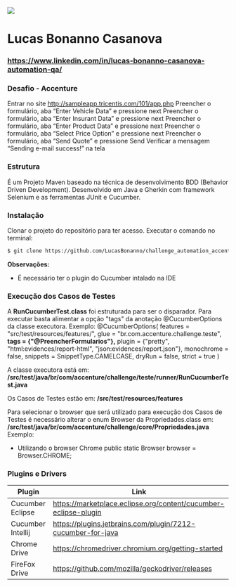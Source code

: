 [![](https://www.accenture.com/t20180820T080654Z__w__/br-pt/_acnmedia/Accenture/Dev/Redesign/Acc_Logo_Black_Purple_RGB.PNG)](https://www.accenture.com/br-pt)

# Lucas Bonanno Casanova 

### https://www.linkedin.com/in/lucas-bonanno-casanova-automation-qa/

### Desafio - Accenture
Entrar no site http://sampleapp.tricentis.com/101/app.php
Preencher o formulário, aba “Enter Vehicle Data” e pressione next
Preencher o formulário, aba “Enter Insurant Data” e pressione next
Preencher o formulário, aba “Enter Product Data” e pressione next
Preencher o formulário, aba “Select Price Option” e pressione next
Preencher o formulário, aba “Send Quote” e pressione Send
Verificar a mensagem “Sending e-mail success!” na tela



### Estrutura
É um Projeto Maven baseado na técnica de desenvolvimento BDD (Behavior Driven Development). Desenvolvido em Java e Gherkin com framework Selenium e as ferramentas JUnit e Cucumber. 

### Instalação
Clonar o projeto do repositório para ter acesso. Executar o comando no terminal:
```sh
$ git clone https://github.com/LucasBonanno/challenge_automation_accenture
```
**Observações:**
 - É necessário ter o plugin do Cucumber intalado na IDE

### Execução dos Casos de Testes
A **RunCucumberTest.class** foi estruturada para ser o disparador. 
Para executar basta alimentar a opção "tags" da anotação @CucumberOptions da classe executora.
Exemplo:
@CucumberOptions(
		features = "src/test/resources/features/",
		glue = "br.com.accenture.challenge.teste",
        **tags = {"@PreencherFormularios"},** 
		plugin = {"pretty", "html:evidences/report-html", "json:evidences/report.json"},
		monochrome = false,
		snippets = SnippetType.CAMELCASE,
		dryRun = false,
		strict = true
		)

A classe executora está em: **/src/test/java/br/com/accenture/challenge/teste/runner/RunCucumberTest.java**

Os Casos de Testes estão em:
**/src/test/resources/features**

Para selecionar o browser que será utilizado para execução dos Casos de Testes é necessário alterar o enum Browser da Propriedades.class em: 
**/src/test/java/br/com/accenture/challenge/core/Propriedades.java**
Exemplo:
- Utilizando o browser Chrome
  public static Browser browser = Browser.CHROME;

### Plugins e Drivers

| Plugin | Link |
| ------ | ------ |
| Cucumber Eclipse | https://marketplace.eclipse.org/content/cucumber-eclipse-plugin |
| Cucumber Intellij | https://plugins.jetbrains.com/plugin/7212-cucumber-for-java|
| Chrome Drive | https://chromedriver.chromium.org/getting-started |
| FireFox Drive | https://github.com/mozilla/geckodriver/releases |
